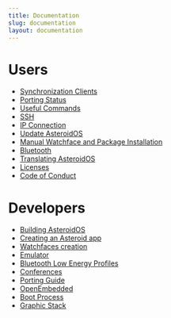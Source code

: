 ```yaml
---
title: Documentation
slug: documentation
layout: documentation
---
```


<div class="page-header">
  <h1 id="users">Users</h1>
</div>
<ul>
  <li><a href="{{rel 'wiki/synchronization-clients'}}">Synchronization Clients</a></li>
  <li><a href="{{rel 'wiki/porting-status'}}">Porting Status</a></li>
  <li><a href="{{rel 'wiki/useful-commands'}}">Useful Commands</a></li>
  <li><a href="{{rel 'wiki/ssh'}}">SSH</a></li>
  <li><a href="{{rel 'wiki/ip-connection'}}">IP Connection</a></li>
  <li><a href="{{rel 'wiki/update-asteroidos'}}">Update AsteroidOS</a></li>
  <li><a href="{{rel 'wiki/package-installation'}}">Manual Watchface and Package Installation</a></li>
  <li><a href="{{rel 'wiki/bluetooth'}}">Bluetooth</a></li>
  <li><a href="{{rel 'wiki/translating-asteroidos'}}">Translating AsteroidOS</a></li>
  <li><a href="{{rel 'wiki/licenses'}}">Licenses</a></li>
  <li><a href="{{rel 'wiki/code-of-conduct'}}">Code of Conduct</a></li>
</ul>

<div class="page-header">
  <h1 id="developers">Developers</h1>
</div>
<ul>
  <li><a href="{{rel 'wiki/building-asteroidos'}}">Building AsteroidOS</a></li>
  <li><a href="{{rel 'wiki/creating-an-asteroid-app'}}">Creating an Asteroid app</a></li>
  <li><a href="{{rel 'wiki/watchfaces-creation'}}">Watchfaces creation</a></li>
  <li><a href="{{rel 'wiki/emulator'}}">Emulator</a></li>
  <li><a href="{{rel 'wiki/ble-profiles'}}">Bluetooth Low Energy Profiles</a></li>
  <li><a href="{{rel 'wiki/conferences'}}">Conferences</a></li>
  <li><a href="{{rel 'wiki/porting-guide'}}">Porting Guide</a></li>
  <li><a href="{{rel 'wiki/openembedded'}}">OpenEmbedded</a></li>
  <li><a href="{{rel 'wiki/boot-process'}}">Boot Process</a></li>
  <li><a href="{{rel 'wiki/graphic-stack'}}">Graphic Stack</a></li>
</ul>
